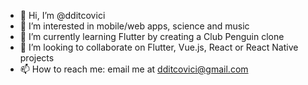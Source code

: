 - 👋 Hi, I’m @dditcovici
- 👀 I’m interested in mobile/web apps, science and music
- 🌱 I’m currently learning Flutter by creating a Club Penguin clone
- 💞️ I’m looking to collaborate on Flutter, Vue.js, React or React Native projects
- 📫 How to reach me: email me at dditcovici@gmail.com

<!---
dditcovici/dditcovici is a ✨ special ✨ repository because its `README.md` (this file) appears on your GitHub profile.
You can click the Preview link to take a look at your changes.
--->
